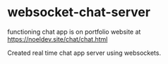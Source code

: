 # websocket-chat-server
functioning chat app is on portfolio website at 
https://noeldev.site/chat/chat.html

Created real time chat app server using websockets.
